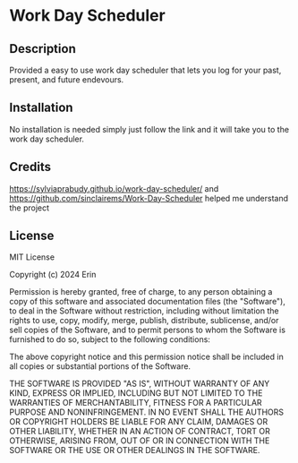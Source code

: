 # Work Day Scheduler

## Description
 Provided a easy to use work day scheduler that lets you log for your past, present, and future endevours.


## Installation

No installation is needed simply just follow the link and it will take you to the work day scheduler.



## Credits

https://sylviaprabudy.github.io/work-day-scheduler/ and https://github.com/sinclairems/Work-Day-Scheduler helped me understand the project 

## License

MIT License

Copyright (c) 2024 Erin 

Permission is hereby granted, free of charge, to any person obtaining a copy
of this software and associated documentation files (the "Software"), to deal
in the Software without restriction, including without limitation the rights
to use, copy, modify, merge, publish, distribute, sublicense, and/or sell
copies of the Software, and to permit persons to whom the Software is
furnished to do so, subject to the following conditions:

The above copyright notice and this permission notice shall be included in all
copies or substantial portions of the Software.

THE SOFTWARE IS PROVIDED "AS IS", WITHOUT WARRANTY OF ANY KIND, EXPRESS OR
IMPLIED, INCLUDING BUT NOT LIMITED TO THE WARRANTIES OF MERCHANTABILITY,
FITNESS FOR A PARTICULAR PURPOSE AND NONINFRINGEMENT. IN NO EVENT SHALL THE
AUTHORS OR COPYRIGHT HOLDERS BE LIABLE FOR ANY CLAIM, DAMAGES OR OTHER
LIABILITY, WHETHER IN AN ACTION OF CONTRACT, TORT OR OTHERWISE, ARISING FROM,
OUT OF OR IN CONNECTION WITH THE SOFTWARE OR THE USE OR OTHER DEALINGS IN THE
SOFTWARE.

